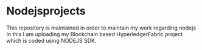 # Nodejsprojects
This repository is maintained in order to  maintain my work regarding nodejs
In this I am uploading my Blockchain based HyperledgerFabric project which is coded using NODEJS SDK.
